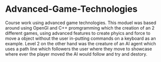 # Advanced-Game-Technologies
Course work using advanced game technologies. This moduel was based around using OpenGl and C++ promgramming which the creation of an 2 different games, using advanced features to create phyics and force to move a object without the user in-putting commands on a keyboard as an example. Level 2 on the other hand was the creature of an AI agent which uses a path line which followers the user where they move to showcase where ever the player moved the AI would follow and try and destory.

